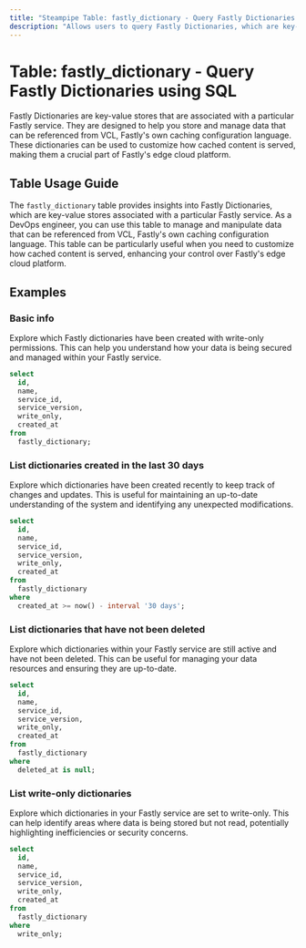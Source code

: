 ```yaml
---
title: "Steampipe Table: fastly_dictionary - Query Fastly Dictionaries using SQL"
description: "Allows users to query Fastly Dictionaries, which are key-value stores associated with a particular Fastly service."
---
```


# Table: fastly_dictionary - Query Fastly Dictionaries using SQL

Fastly Dictionaries are key-value stores that are associated with a particular Fastly service. They are designed to help you store and manage data that can be referenced from VCL, Fastly's own caching configuration language. These dictionaries can be used to customize how cached content is served, making them a crucial part of Fastly's edge cloud platform.

## Table Usage Guide

The `fastly_dictionary` table provides insights into Fastly Dictionaries, which are key-value stores associated with a particular Fastly service. As a DevOps engineer, you can use this table to manage and manipulate data that can be referenced from VCL, Fastly's own caching configuration language. This table can be particularly useful when you need to customize how cached content is served, enhancing your control over Fastly's edge cloud platform.

## Examples

### Basic info
Explore which Fastly dictionaries have been created with write-only permissions. This can help you understand how your data is being secured and managed within your Fastly service.

```sql
select
  id,
  name,
  service_id,
  service_version,
  write_only,
  created_at
from
  fastly_dictionary;
```

### List dictionaries created in the last 30 days
Explore which dictionaries have been created recently to keep track of changes and updates. This is useful for maintaining an up-to-date understanding of the system and identifying any unexpected modifications.

```sql
select
  id,
  name,
  service_id,
  service_version,
  write_only,
  created_at
from
  fastly_dictionary
where
  created_at >= now() - interval '30 days';
```

### List dictionaries that have not been deleted
Explore which dictionaries within your Fastly service are still active and have not been deleted. This can be useful for managing your data resources and ensuring they are up-to-date.

```sql
select
  id,
  name,
  service_id,
  service_version,
  write_only,
  created_at
from
  fastly_dictionary
where
  deleted_at is null;
```

### List write-only dictionaries
Explore which dictionaries in your Fastly service are set to write-only. This can help identify areas where data is being stored but not read, potentially highlighting inefficiencies or security concerns.

```sql
select
  id,
  name,
  service_id,
  service_version,
  write_only,
  created_at
from
  fastly_dictionary
where
  write_only;
```